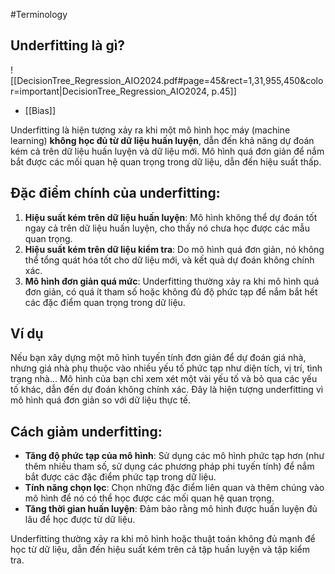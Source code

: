 #Terminology 
## Underfitting là gì?
![[DecisionTree_Regression_AIO2024.pdf#page=45&rect=1,31,955,450&color=important|DecisionTree_Regression_AIO2024, p.45]]
- [[Bias]]

Underfitting là hiện tượng xảy ra khi một mô hình học máy (machine learning) **không học đủ từ dữ liệu huấn luyện**, dẫn đến khả năng dự đoán kém cả trên dữ liệu huấn luyện và dữ liệu mới. Mô hình quá đơn giản để nắm bắt được các mối quan hệ quan trọng trong dữ liệu, dẫn đến hiệu suất thấp.

## Đặc điểm chính của underfitting:

1. **Hiệu suất kém trên dữ liệu huấn luyện**: Mô hình không thể dự đoán tốt ngay cả trên dữ liệu huấn luyện, cho thấy nó chưa học được các mẫu quan trọng.
2. **Hiệu suất kém trên dữ liệu kiểm tra**: Do mô hình quá đơn giản, nó không thể tổng quát hóa tốt cho dữ liệu mới, và kết quả dự đoán không chính xác.
3. **Mô hình đơn giản quá mức**: Underfitting thường xảy ra khi mô hình quá đơn giản, có quá ít tham số hoặc không đủ độ phức tạp để nắm bắt hết các đặc điểm quan trọng trong dữ liệu.

## Ví dụ

Nếu bạn xây dựng một mô hình tuyến tính đơn giản để dự đoán giá nhà, nhưng giá nhà phụ thuộc vào nhiều yếu tố phức tạp như diện tích, vị trí, tình trạng nhà... Mô hình của bạn chỉ xem xét một vài yếu tố và bỏ qua các yếu tố khác, dẫn đến dự đoán không chính xác. Đây là hiện tượng underfitting vì mô hình quá đơn giản so với dữ liệu thực tế.

## Cách giảm underfitting:

- **Tăng độ phức tạp của mô hình**: Sử dụng các mô hình phức tạp hơn (như thêm nhiều tham số, sử dụng các phương pháp phi tuyến tính) để nắm bắt được các đặc điểm phức tạp trong dữ liệu.
- **Tính năng chọn lọc**: Chọn những đặc điểm liên quan và thêm chúng vào mô hình để nó có thể học được các mối quan hệ quan trọng.
- **Tăng thời gian huấn luyện**: Đảm bảo rằng mô hình được huấn luyện đủ lâu để học được từ dữ liệu.

Underfitting thường xảy ra khi mô hình hoặc thuật toán không đủ mạnh để học từ dữ liệu, dẫn đến hiệu suất kém trên cả tập huấn luyện và tập kiểm tra.
